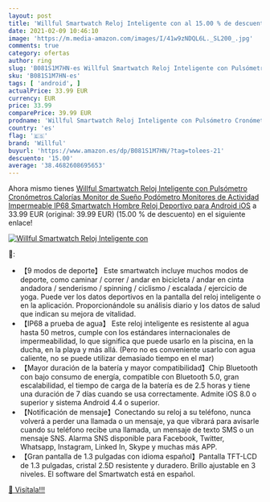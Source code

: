```yaml
---
layout: post
title: 'Willful Smartwatch Reloj Inteligente con al 15.00 % de descuento'
date: 2021-02-09 10:46:10
image: 'https://m.media-amazon.com/images/I/41w9zNDQL6L._SL200_.jpg'
comments: true
category: ofertas
author: ring
slug: 'B081S1M7HN-es Willful Smartwatch Reloj Inteligente con Pulsómetro...'
sku: 'B081S1M7HN-es'
tags: [ 'android', ]
actualPrice: 33.99 EUR
currency: EUR
price: 33.99
comparePrice: 39.99 EUR
prodname: 'Willful Smartwatch Reloj Inteligente con Pulsómetro Cronómetros Calorías Monitor de Sueño Podómetro Monitores de Actividad Impermeable IP68 Smartwatch Hombre Reloj Deportivo para Android iOS'
country: 'es'
flag: '🇪🇸'
brand: 'Willful'
buyurl: 'https://www.amazon.es/dp/B081S1M7HN/?tag=tolees-21'
descuento: '15.00'
average: '38.4682608695653'
---
```


Ahora mismo tienes [Willful Smartwatch Reloj Inteligente con Pulsómetro Cronómetros Calorías Monitor de Sueño Podómetro Monitores de Actividad Impermeable IP68 Smartwatch Hombre Reloj Deportivo para Android iOS](https://www.amazon.es/dp/B081S1M7HN/?tag=tolees-21) a 33.99 EUR (original: 39.99 EUR) (15.00 %  de descuento) en el siguiente enlace!

[![Willful Smartwatch Reloj Inteligente con](https://m.media-amazon.com/images/I/41w9zNDQL6L._SL200_.jpg)](https://www.amazon.es/dp/B081S1M7HN/?tag=tolees-21)

🔎:

- 【9 modos de deporte】 Este smartwatch incluye muchos modos de deporte, como caminar / correr / andar en bicicleta / andar en cinta andadora / senderismo / spinning / ciclismo / escalada / ejercicio de yoga. Puede ver los datos deportivos en la pantalla del reloj inteligente o en la aplicación. Proporcionándole su análisis diario y los datos de salud que indican su mejora de vitalidad.
- 【IP68 a prueba de agua】 Este reloj inteligente es resistente al agua hasta 50 metros, cumple con los estándares internacionales de impermeabilidad, lo que significa que puede usarlo en la piscina, en la ducha, en la playa y más allá. (Pero no es conveniente usarlo con agua caliente, no se puede utilizar demasiado tiempo en el mar)
- 【Mayor duración de la batería y mayor compatibilidad】Chip Bluetooth con bajo consumo de energía, compatible con Bluetooth 5.0, gran escalabilidad, el tiempo de carga de la batería es de 2.5 horas y tiene una duración de 7 días cuando se usa correctamente. Admite iOS 8.0 o superior y sistema Android 4.4 o superior.
- 【Notificación de mensaje】Conectando su reloj a su teléfono, nunca volverá a perder una llamada o un mensaje, ya que vibrará para avisarle cuando su teléfono recibe una llamada, un mensaje de texto SMS o un mensaje SNS. Alarma SNS disponible para Facebook, Twitter, Whatsapp, Instagram, Linked In, Skype y muchas más APP.
- 【Gran pantalla de 1.3 pulgadas con idioma español】Pantalla TFT-LCD de 1.3 pulgadas, cristal 2.5D resistente y duradero. Brillo ajustable en 3 niveles. El software del Smartwatch está en español.

[🛒 Visítala!!!](https://www.amazon.es/dp/B081S1M7HN/?tag=tolees-21)
